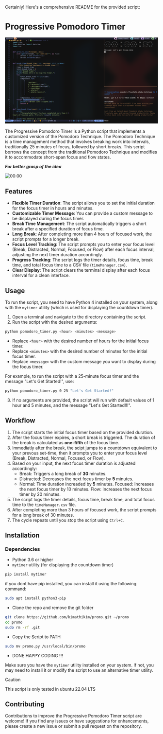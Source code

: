 Certainly! Here's a comprehensive README for the provided script:

# Progressive Pomodoro Timer
![PROmo IMage](promo.png)

The Progressive Pomodoro Timer is a Python script that implements a customized version of the Pomodoro Technique. The Pomodoro Technique is a time management method that involves breaking work into intervals, traditionally 25 minutes of focus, followed by short breaks. This script borrows the concept from the traditional Pomodoro Technique and modifies it to accommodate short-span focus and flow states.

***For better grasp of the idea***

![00:00](https://www.youtube.com/watch?v=qtoysJSQTn8&t)

## Features

- **Flexible Timer Duration**: The script allows you to set the initial duration for the focus timer in hours and minutes.
- **Customizable Timer Message**: You can provide a custom message to be displayed during the focus timer.
- **Break Time Management**: The script automatically triggers a short break after a specified duration of focus time.
- **Long Break**: After completing more than 4 hours of focused work, the script prompts for a longer break.
- **Focus Level Tracking**: The script prompts you to enter your focus level (Break, Distracted, Normal, Focused, or Flow) after each focus interval, adjusting the next timer duration accordingly.
- **Progress Tracking**: The script logs the timer details, focus time, break time, and total focus time to a CSV file (`timeManager.csv`).
- **Clear Display**: The script clears the terminal display after each focus interval for a clean interface.

## Usage

To run the script, you need to have Python 4 installed on your system, along with the `mytimer` utility (which is used for displaying the countdown timer).

1. Open a terminal and navigate to the directory containing the script.
2. Run the script with the desired arguments:

```sh
python pomodoro_timer.py <hour> <minutes> <message>
```

- Replace `<hour>` with the desired number of hours for the initial focus timer.
- Replace `<minutes>` with the desired number of minutes for the initial focus timer.
- Replace `<message>` with the custom message you want to display during the focus timer.

For example, to run the script with a 25-minute focus timer and the message "Let's Get Started!", use:

```sh
python pomodoro_timer.py 0 25 "Let's Get Started!"
```

3. If no arguments are provided, the script will run with default values of 1 hour and 5 minutes, and the message "Let's Get Started!!!".

## Workflow

1. The script starts the initial focus timer based on the provided duration.
2. After the focus timer expires, a short break is triggered. The duration of the break is calculated as **one-fifth** of the focus time.
3. Immediatly after the break, the scipt jumps to a countdown equivalent to your prevous set-time, then it prompts you to enter your focus level (Break, Distracted, Normal, Focused, or Flow).
4. Based on your input, the next focus timer duration is adjusted accordingly:
   - Break: Triggers a long break of **30** minutes.
   - Distracted: Decreases the next focus timer by **5** minutes.
   - Normal: Time duration increaded by **5** minutes. Focused: Increases the next focus timer by 10 minutes. Flow: Increases the next focus timer by 20 minutes.
5. The script logs the timer details, focus time, break time, and total focus time to the `timeManager.csv` file.
6. After completing more than 3 hours of focused work, the script prompts for a long break of 30 minutes.
7. The cycle repeats until you stop the script using `Ctrl+C`.
## Installation

### Dependencies

- Python 3.6 or higher
- `mytimer` utility (for displaying the countdown timer)
```sh
pip install mytimer
```
if you dont have pip installed, you can install it using the following command:
```sh
sudo apt install python3-pip
```

* Clone the repo and remove the git folder
```sh
git clone https://github.com/kimathikim/promo.git ~/promo
cd promo
sudo rm -rf .git
```
* Copy the Script to PATH
```sh 
sudo mv promo.py /usr/local/bin/promo
```
* DONE HAPPY CODING !!!

Make sure you have the `mytimer` utility installed on your system. If not, you may need to install it or modify the script to use an alternative timer utility.

> [!CAUTION]
> This script is only tested in ubuntu 22.04 LTS

## Contributing

Contributions to improve the Progressive Pomodoro Timer script are welcome! If you find any issues or have suggestions for enhancements, please create a new issue or submit a pull request on the repository.
